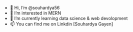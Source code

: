 - 👋 Hi, I’m @souhardya56
- 👀 I’m interested in MERN
- 🌱 I’m currently learning data science & web devolopment
- 📫 You can find me on Linkdin [Souhardya Gayen]
  

<!---
souhardya56/souhardya56 is a ✨ special ✨ repository because its `README.md` (this file) appears on your GitHub profile.
You can click the Preview link to take a look at your changes.
--->

